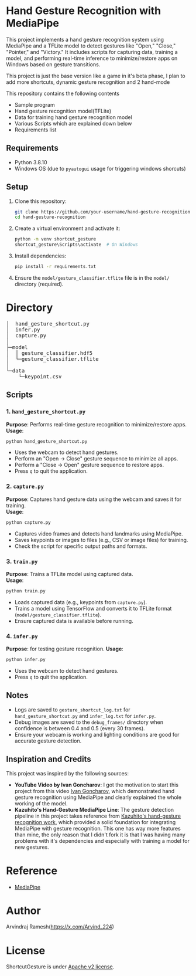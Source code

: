 # Hand Gesture Recognition with MediaPipe

This project implements a hand gesture recognition system using MediaPipe and a TFLite model to detect gestures like "Open," "Close," "Pointer," and "Victory." It includes scripts for capturing data, training a model, and performing real-time inference to minimize/restore apps on Windows based on gesture transitions.

This project is just the base version like a game in it's beta phase, I plan to add more shortcuts, dynamic gesture recognition and 2 hand-mode

This repository contains the following contents
* Sample program
* Hand gesture recognition model(TFLite)
* Data for training hand gesture recognition model
* Various Scripts which are explained down below
* Requirements list

## Requirements
- Python 3.8.10
- Windows OS (due to `pyautogui` usage for triggering windows shorcuts)

## Setup
1. Clone this repository:
   ```bash
   git clone https://github.com/your-username/hand-gesture-recognition.git
   cd hand-gesture-recognition
   ```
2. Create a virtual environment and activate it:
   ```bash
   python -m venv shortcut_gesture
   shortcut_gesture\Scripts\activate  # On Windows
   ```
3. Install dependencies:
   ```bash
   pip install -r requirements.txt
   ```
4. Ensure the `model/gesture_classifier.tflite` file is in the `model/` directory (required).

# Directory
<pre>
│  hand_gesture_shortcut.py
│  infer.py
│  capture.py
│
├─model
│  │ gesture_classifier.hdf5
│  └─gesture_classifier.tflite
│
└─data
    └─keypoint.csv
</pre>
## Scripts

### 1. `hand_gesture_shortcut.py`
**Purpose**: Performs real-time gesture recognition to minimize/restore apps.  
**Usage**:
   ```bash
   python hand_gesture_shortcut.py
   ```
- Uses the webcam to detect hand gestures.
- Perform an "Open → Close" gesture sequence to minimize all apps.
- Perform a "Close → Open" gesture sequence to restore apps.
- Press `q` to quit the application.

### 2. `capture.py`
**Purpose**: Captures hand gesture data using the webcam and saves it for training.  
**Usage**:
   ```bash
   python capture.py
   ```
- Captures video frames and detects hand landmarks using MediaPipe.
- Saves keypoints or images to files (e.g., CSV or image files) for training.
- Check the script for specific output paths and formats.

### 3. `train.py`
**Purpose**: Trains a TFLite model using captured data.  
**Usage**:
   ```bash
   python train.py
   ```
- Loads captured data (e.g., keypoints from `capture.py`).
- Trains a model using TensorFlow and converts it to TFLite format (`model/gesture_classifier.tflite`).
- Ensure captured data is available before running.

### 4. `infer.py`
**Purpose**: for testing gesture recognition.
**Usage**:
   ```bash
   python infer.py
   ```
- Uses the webcam to detect hand gestures.
- Press `q` to quit the application.

## Notes
- Logs are saved to `gesture_shortcut_log.txt` for `hand_gesture_shortcut.py` and `infer_log.txt` for `infer.py`.
- Debug images are saved to the `debug_frames/` directory when confidence is between 0.4 and 0.5 (every 30 frames).
- Ensure your webcam is working and lighting conditions are good for accurate gesture detection.

## Inspiration and Credits
This project was inspired by the following sources:
- **YouTube Video by Ivan Goncharov**: I got the motivation to start this project from this video [Ivan Goncharov](https://youtu.be/a99p_fAr6e4?si=0DLq0tjst_LVRbaP), which demonstrated hand gesture recognition using MediaPipe and clearly explained the whole working of the model.
- **Kazuhito's Hand-Gesture MediaPipe Line**: The gesture detection pipeline in this project takes reference from [Kazuhito's hand-gesture recognition work](https://github.com/Kazuhito00/hand-gesture-recognition-using-mediapipe), which provided a solid foundation for integrating MediaPipe with gesture recognition. This one has way more features than mine, the only reason that I didn't fork it is that I was having many problems with it's dependencies and especially with training a model for new gestures.

# Reference
* [MediaPipe](https://mediapipe.dev/)

# Author
Arvindraj Ramesh(https://x.com/Arvind_224)
 
# License 
ShortcutGesture is under [Apache v2 license](LICENSE).